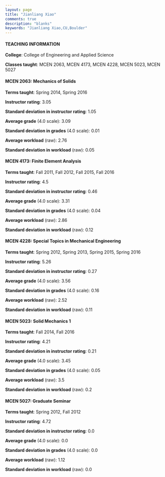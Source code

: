 ```yaml
---
layout: page
title: "Jianliang Xiao" 
comments: true
description: "blanks"
keywords: "Jianliang Xiao,CU,Boulder"
---
```

<head>
<script src="https://ajax.googleapis.com/ajax/libs/jquery/2.1.3/jquery.min.js"></script>
<script src="https://dl.dropboxusercontent.com/s/pc42nxpaw1ea4o9/highcharts.js?dl=0"></script>
<!-- <script src="../assets/js/highcharts.js"></script> -->
<style type="text/css">@font-face {
	font-family: "Bebas Neue";
	src: url(https://www.filehosting.org/file/details/544349/BebasNeue Regular.otf) format("opentype");
	}
	h1.Bebas { 
		font-family: "Bebas Neue", Verdana, Tahoma;
	}
</style>
</head>
	   
#### TEACHING INFORMATION

**College**: College of Engineering and Applied Science

**Classes taught**: MCEN 2063, MCEN 4173, MCEN 4228, MCEN 5023, MCEN 5027

#### MCEN 2063: Mechanics of Solids

**Terms taught**: Spring 2014, Spring 2016

**Instructor rating**: 3.05

**Standard deviation in instructor rating**: 1.05

**Average grade** (4.0 scale): 3.09

**Standard deviation in grades** (4.0 scale): 0.01

**Average workload** (raw): 2.76

**Standard deviation in workload** (raw): 0.05

#### MCEN 4173: Finite Element Analysis

**Terms taught**: Fall 2011, Fall 2012, Fall 2015, Fall 2016

**Instructor rating**: 4.5

**Standard deviation in instructor rating**: 0.46

**Average grade** (4.0 scale): 3.31

**Standard deviation in grades** (4.0 scale): 0.04

**Average workload** (raw): 2.86

**Standard deviation in workload** (raw): 0.12

#### MCEN 4228: Special Topics in Mechanical Engineering

**Terms taught**: Spring 2012, Spring 2013, Spring 2015, Spring 2016

**Instructor rating**: 5.26

**Standard deviation in instructor rating**: 0.27

**Average grade** (4.0 scale): 3.56

**Standard deviation in grades** (4.0 scale): 0.16

**Average workload** (raw): 2.52

**Standard deviation in workload** (raw): 0.11

#### MCEN 5023: Solid Mechanics 1

**Terms taught**: Fall 2014, Fall 2016

**Instructor rating**: 4.21

**Standard deviation in instructor rating**: 0.21

**Average grade** (4.0 scale): 3.45

**Standard deviation in grades** (4.0 scale): 0.05

**Average workload** (raw): 3.5

**Standard deviation in workload** (raw): 0.2

#### MCEN 5027: Graduate Seminar

**Terms taught**: Spring 2012, Fall 2012

**Instructor rating**: 4.72

**Standard deviation in instructor rating**: 0.0

**Average grade** (4.0 scale): 0.0

**Standard deviation in grades** (4.0 scale): 0.0

**Average workload** (raw): 1.12

**Standard deviation in workload** (raw): 0.0

